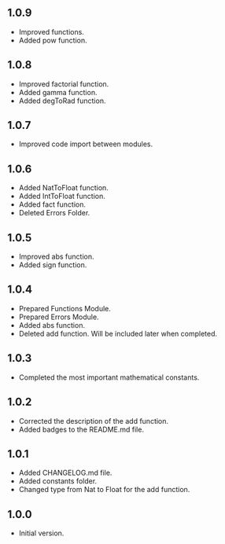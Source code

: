## 1.0.9

- Improved functions.
- Added pow function.

## 1.0.8

- Improved factorial function.
- Added gamma function.
- Added degToRad function.

## 1.0.7

- Improved code import between modules.

## 1.0.6

- Added NatToFloat function.
- Added IntToFloat function.
- Added fact function.
- Deleted Errors Folder.

## 1.0.5

- Improved abs function.
- Added sign function.

## 1.0.4

- Prepared Functions Module.
- Prepared Errors Module.
- Added abs function.
- Deleted add function. Will be included later when completed.

## 1.0.3

- Completed the most important mathematical constants.

## 1.0.2

- Corrected the description of the add function.
- Added badges to the README.md file.

## 1.0.1

- Added CHANGELOG.md file.
- Added constants folder.
- Changed type from Nat to Float for the add function.

## 1.0.0

- Initial version.
